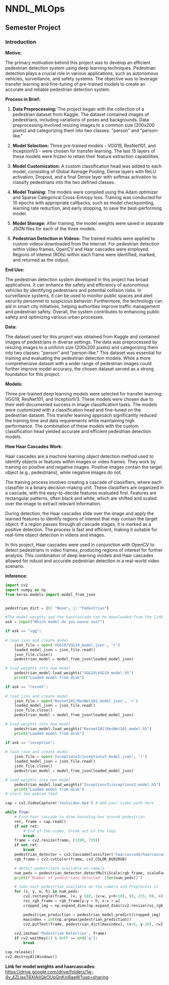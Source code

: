 # NNDL_MLOps
## Semester Project

### Introduction
**Motive:**

The primary motivation behind this project was to develop an efficient pedestrian detection system using deep learning techniques. Pedestrian detection plays a crucial role in various applications, such as autonomous vehicles, surveillance, and safety systems. The objective was to leverage transfer learning and fine-tuning of pre-trained models to create an accurate and reliable pedestrian detection system.

**Process in Brief:**

1. **Data Preprocessing:** The project began with the collection of a pedestrian dataset from Kaggle. The dataset contained images of pedestrians, including variations of poses and backgrounds. Data preprocessing involved resizing images to a common size (200x200 pixels) and categorizing them into two classes: "person" and "person-like."

2. **Model Selection:** Three pre-trained models - VGG19, ResNet101, and InceptionV3 - were chosen for transfer learning. The last 15 layers of these models were frozen to retain their feature extraction capabilities.

3. **Model Customization:** A custom classification head was added to each model, consisting of Global Average Pooling, Dense layers with ReLU activation, Dropout, and a final Dense layer with softmax activation to classify pedestrians into the two defined classes.

4. **Model Training:** The models were compiled using the Adam optimizer and Sparse Categorical Cross-Entropy loss. Training was conducted for 10 epochs with appropriate callbacks, such as model checkpointing, learning rate reduction, and early stopping, to save the best-performing model.

5. **Model Storage:** After training, the model weights were saved in separate JSON files for each of the three models.

6. **Pedestrian Detection in Videos:** The trained models were applied to custom videos downloaded from the internet. For pedestrian detection within video frames, OpenCV and Haar cascades were employed. Regions of interest (ROIs) within each frame were identified, marked, and returned as the output.

**End Use:**

The pedestrian detection system developed in this project has broad applications. It can enhance the safety and efficiency of autonomous vehicles by identifying pedestrians and potential collision risks. In surveillance systems, it can be used to monitor public spaces and alert security personnel to suspicious behavior. Furthermore, the technology can aid in smart city initiatives, helping authorities improve traffic management and pedestrian safety. Overall, the system contributes to enhancing public safety and optimizing various urban processes.

**Data:**

The dataset used for this project was obtained from Kaggle and contained images of pedestrians in diverse settings. The data was preprocessed by resizing images to a uniform size (200x200 pixels) and categorizing them into two classes: "person" and "person-like." This dataset was essential for training and evaluating the pedestrian detection models. While a more comprehensive dataset with a wider range of pedestrian images could further improve model accuracy, the chosen dataset served as a strong foundation for this project.


**Models:**

Three pre-trained deep learning models were selected for transfer learning: VGG19, ResNet101, and InceptionV3. These models were chosen due to their well-documented success in image classification tasks. The models were customized with a classification head and fine-tuned on the pedestrian dataset. This transfer learning approach significantly reduced the training time and data requirements while maintaining high performance. The combination of these models with the custom classification head yielded accurate and efficient pedestrian detection models.

**How Haar Cascades Work:**

Haar cascades are a machine learning object detection method used to identify objects or features within images or video frames. They work by training on positive and negative images. Positive images contain the target object (e.g., pedestrians), while negative images do not.

The training process involves creating a cascade of classifiers, where each classifier is a binary decision-making unit. These classifiers are organized in a cascade, with the easy-to-decide features evaluated first. Features are rectangular patterns, often black and white, which are shifted and scaled over the image to extract relevant information.

During detection, the Haar cascades slide over the image and apply the learned features to identify regions of interest that may contain the target object. If a region passes through all cascade stages, it is marked as a positive detection. The process is fast and efficient, making it suitable for real-time object detection in videos and images.

In this project, Haar cascades were used in conjunction with OpenCV to detect pedestrians in video frames, producing regions of interest for further analysis. This combination of deep learning models and Haar cascades allowed for robust and accurate pedestrian detection in a real-world video scenario.

**Inference:**
```python
import cv2
import numpy as np
from keras.models import model_from_json


pedestrian_dict = {0: "None", 1: "Pedestrian"}

#The model weights and the haarcascade can be downloaded from the link provided in the ReadME file, after which they can be loaded using the code below
ask = input("Which model do you wanna use?")

if ask == "vgg":
    
# load json and create model
    json_file = open('VGG19/VGG19_model.json', 'r')
    loaded_model_json = json_file.read()
    json_file.close()
    pedestrian_model = model_from_json(loaded_model_json)

# load weights into new model
    pedestrian_model.load_weights("VGG19\VGG19_model.h5")
    print("Loaded model from disk")

if ask == "resnet":
    
# load json and create model
    json_file = open('Resnet101/ResNet101_model.json', 'r')
    loaded_model_json = json_file.read()
    json_file.close()
    pedestrian_model = model_from_json(loaded_model_json)

# load weights into new model
    pedestrian_model.load_weights("Resnet101\ResNet101_model.h5")
    print("Loaded model from disk")

if ask == "inception":
    
# load json and create model
    json_file = open('Inceptionv3/inceptionv3_model.json', 'r')
    loaded_model_json = json_file.read()
    json_file.close()
    pedestrian_model = model_from_json(loaded_model_json)

# load weights into new model
    pedestrian_model.load_weights("Inceptionv3\inceptionv3_model.h5")
    print("Loaded model from disk")
# start the webcam feed

cap = cv2.VideoCapture('testvideo.mp4') # Add your video path here

while True:
    # Find haar cascade to draw bounding box around pedestrian
    ret, frame = cap.read()
    if not ret:
        # End of the video, break out of the loop
        break
    frame = cv2.resize(frame, (1280, 720))
    if not ret:
        break
    pedestrian_detector = cv2.CascadeClassifier('haarcascade/haarcascade_fullbody.xml')# add your haarcascade path here
    rgb_frame = cv2.cvtColor(frame, cv2.COLOR_BGR2RGB)

    # detect pedestrians available on camera
    num_peds = pedestrian_detector.detectMultiScale(rgb_frame, scaleFactor=6.0, minNeighbors=1)
    print(f"Number of pedestrians detected: {len(num_peds)}")

    # take each pedestrian available on the camera and Preprocess it
    for (x, y, w, h) in num_peds:
        cv2.rectangle(frame, (x, y-50), (x+w, y+h+10), (0, 255, 0), 4)
        roi_rgb_frame = rgb_frame[y:y + h, x:x + w]
        cropped_img = np.expand_dims(np.expand_dims(cv2.resize(roi_rgb_frame, (200, 200)), -1), 0)

        pedestrian_prediction = pedestrian_model.predict(cropped_img)
        maxindex = int(np.argmax(pedestrian_prediction))
        cv2.putText(frame, pedestrian_dict[maxindex], (x+5, y-20), cv2.FONT_HERSHEY_SIMPLEX, 1, (255, 0, 0), 2, cv2.LINE_AA)
        
    cv2.imshow('Pedestrian Detection', frame)
    if cv2.waitKey(1) & 0xFF == ord('q'):
        break

cap.release()
cv2.destroyAllWindows()

```

**Link for model weights and haarcascades**:
<https://drive.google.com/drive/folders/1w-4v_4ZLjaxT6XlAiIQkOUpQnKni6aeW?usp=sharing>